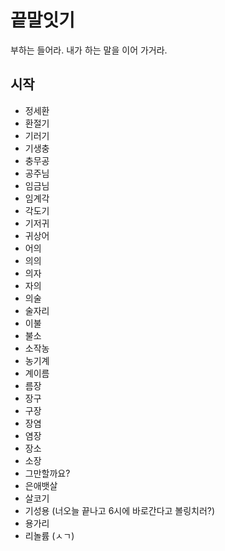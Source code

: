 # 끝말잇기
부하는 들어라. 내가 하는 말을 이어 가거라.

## 시작
- 정세환
- 환절기
- 기러기
- 기생충
- 충무공
- 공주님
- 임금님
- 임계각
- 각도기
- 기저귀
- 귀상어
- 어의
- 의의
- 의자
- 자의
- 의술
- 술자리
- 이불
- 불소
- 소작농
- 농기계
- 계이름
- 름장
- 장구
- 구장
- 장염
- 염장
- 장소
- 소장
- 그만할까요?
- 은애뱃살
- 살코기
- 기성용 (너오늘 끝나고 6시에 바로간다고 볼링치러?)
- 용가리
- 리놀륨 (ㅅㄱ)
